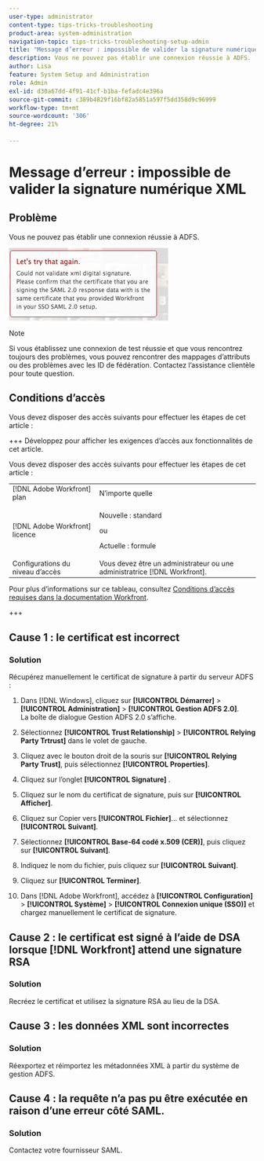 ```yaml
---
user-type: administrator
content-type: tips-tricks-troubleshooting
product-area: system-administration
navigation-topic: tips-tricks-troubleshooting-setup-admin
title: "Message d’erreur : impossible de valider la signature numérique XML"
description: Vous ne pouvez pas établir une connexion réussie à ADFS.
author: Lisa
feature: System Setup and Administration
role: Admin
exl-id: d30a67dd-4f91-41cf-b1ba-fefadc4e396a
source-git-commit: c389b4829f16bf82a5851a597f5dd358d9c96999
workflow-type: tm+mt
source-wordcount: '306'
ht-degree: 21%

---
```


# Message d’erreur : impossible de valider la signature numérique XML

## Problème

Vous ne pouvez pas établir une connexion réussie à ADFS.

![error_message.png](assets/error-message.png)

>[!NOTE]
>
>Si vous établissez une connexion de test réussie et que vous rencontrez toujours des problèmes, vous pouvez rencontrer des mappages d’attributs ou des problèmes avec les ID de fédération. Contactez l’assistance clientèle pour toute question.

## Conditions d’accès

Vous devez disposer des accès suivants pour effectuer les étapes de cet article :

+++ Développez pour afficher les exigences d’accès aux fonctionnalités de cet article.

Vous devez disposer des accès suivants pour effectuer les étapes de cet article :

<table style="table-layout:auto"> 
 <col> 
 <col> 
 <tbody> 
  <tr> 
   <td role="rowheader">[!DNL Adobe Workfront] plan</td> 
   <td>N’importe quelle</td> 
  </tr> 
  <tr> 
   <td role="rowheader">[!DNL Adobe Workfront] licence</td> 
   <td>
   <p>Nouvelle : standard</p>
   <p>ou</p>
   <p>Actuelle : formule</p></td> 
  </tr> 
  <tr> 
   <td role="rowheader">Configurations du niveau d’accès</td> 
   <td>Vous devez être un administrateur ou une administratrice [!DNL Workfront]. </td> 
  </tr> 
 </tbody> 
</table>

Pour plus d’informations sur ce tableau, consultez [Conditions d’accès requises dans la documentation Workfront](/help/quicksilver/administration-and-setup/add-users/access-levels-and-object-permissions/access-level-requirements-in-documentation.md).

+++

## Cause 1 : le certificat est incorrect

### Solution

Récupérez manuellement le certificat de signature à partir du serveur ADFS :

1. Dans [!DNL Windows], cliquez sur **[!UICONTROL Démarrer]** > **[!UICONTROL Administration]** > **[!UICONTROL Gestion ADFS 2.0]**.\
   La boîte de dialogue Gestion ADFS 2.0 s’affiche.

1. Sélectionnez **[!UICONTROL Trust Relationship]** > **[!UICONTROL Relying Party Trtrust]** dans le volet de gauche.

1. Cliquez avec le bouton droit de la souris sur **[!UICONTROL Relying Party Trust]**, puis sélectionnez **[!UICONTROL Properties]**.

1. Cliquez sur l’onglet **[!UICONTROL Signature]** .
1. Cliquez sur le nom du certificat de signature, puis sur **[!UICONTROL Afficher]**.
1. Cliquez sur Copier vers **[!UICONTROL Fichier]**... et sélectionnez **[!UICONTROL Suivant]**.

1. Sélectionnez **[!UICONTROL Base-64 codé x.509 (CER)]**, puis cliquez sur **[!UICONTROL Suivant]**.

1. Indiquez le nom du fichier, puis cliquez sur **[!UICONTROL Suivant]**.
1. Cliquez sur **[!UICONTROL Terminer]**.
1. Dans [!DNL Adobe Workfront], accédez à **[!UICONTROL Configuration]** > **[!UICONTROL Système]** > **[!UICONTROL Connexion unique (SSO)]** et chargez manuellement le certificat de signature.

## Cause 2 : le certificat est signé à l’aide de DSA lorsque [!DNL Workfront] attend une signature RSA

### Solution

Recréez le certificat et utilisez la signature RSA au lieu de la DSA.

## Cause 3 : les données XML sont incorrectes

### Solution

Réexportez et réimportez les métadonnées XML à partir du système de gestion ADFS.

## Cause 4 : la requête n’a pas pu être exécutée en raison d’une erreur côté SAML.

### Solution

Contactez votre fournisseur SAML.
